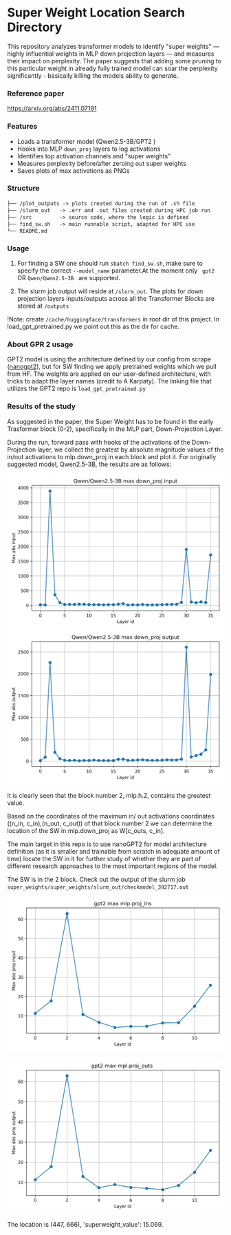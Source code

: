 # Super Weight Location Search Directory


This repository analyzes transformer models to identify "super weights" — highly influential weights in MLP down projection layers — and measures their impact on perplexity. The paper suggests that adding some pruning to this particular weight in already fully trained model can soar the perplexity significantly - basically killing the models ability to generate.

### Reference paper

https://arxiv.org/abs/2411.07191


### Features

- Loads a transformer model (Qwen2.5-3B/GPT2 )
- Hooks into MLP `down_proj` layers to log activations
- Identifies top activation channels and "super weights"
- Measures perplexity before/after zeroing out super weights
- Saves plots of max activations as PNGs


### Structure

```super_weights/
├── /plot_outputs -> plots created during the run of .sh file
├── /slurm_out   -> .err and .out files created during HPC job run
├── /src         -> source code, where the logic is defined
├── find_sw.sh   -> main runnable script, adapted for HPC use                     
└── README.md
```



### Usage

1. For finding a SW one should run ```sbatch find_sw.sh```, make sure to specify the correct  ```--model_name``` parameter.At the moment only ``` gpt2``` OR ```Qwen/Qwen2.5-3B ``` are supported. 

2. The slurm job output will reside at ```/slurm_out```. The plots for down projection layers inputs/outputs across all the Transformer Blocks are stored at ```/outputs```

!Note: create ```/cache/huggingface/transformers``` in root dir of this project. In load_gpt_pretrained.py we point out this as the dir for cache. 

### About GPR 2 usage

GPT2 model is using the architecture defined by our config from scrape ([nanogpt2](../gpt2/nanoGPT)), but for SW finding we apply pretrained weights which we pull from HF. The weights are applied on our user-defined architecture,  with tricks to adapt the layer names (credit to A Karpaty). The linking file that utilizes the GPT2 repo is ```load_gpt_pretrained.py```

### Results of the study

As suggested in the paper, the Super Weight has to be found in the early Trasformer block (0-2), specifically in the MLP part, Down-Projection Layer.

During the run, forward pass with hooks of the activations of the Down-Projection layer, we collect the greatest by absolute magnitude values of the in/out activations to mlp.down_proj in each block and plot it. For originally suggested model, Qwen2.5-3B, the results are as follows:

![Qwen-in](plot_outputs/Qwen_input_down_proj_plot.png)
![Qwen-out](plot_outputs/Qwen_output_down_proj_plot.png)

It is clearly seen that the block number 2, mlp.h.2, contains the greatest value. 

Based on the coordinates of the maximum in/ out activations coordinates ((n_in, c_in),(n_out, c_out)) of that block number 2 we can determine the location of the SW in mlp.down_proj as W[c_outs, c_in].

The main target in this repo is to use nanoGPT2 for model architecture definition
(as it is smaller and trainable from scratch in adequate amount of time) locate the SW in it for further study of whether they are part of different research approaches to the most important regions of the model.

The SW is in the 2 block. Check out the output of the slurm job ```super_weights/super_weights/slurm_out/checkmodel_392717.out```


![gpt2_in](plot_outputs/gpt2_proj_in.png)

![gpt_out](plot_outputs/gpt2_proj_out.png)

The location is (447, 666), 'superweight_value': 15.069.